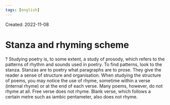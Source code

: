 ```yaml
---
tags: [english] 
---
```

Created: 2022-11-08

# Stanza and rhyming scheme
?
Studying poetry is, to some extent, a study of prosody, which refers to the patterns of rhythm and sounds used in poetry. To find patterns, look to the stanza. Stanzas are to poetry what paragraphs are to prose. They give the reader a sense of structure and organisation. When studying the structure of poems, you may notice the use of rhyme, sometime within a verse (internal rhyme) or at the end of each verse. Many poems, however, do not rhyme at all. Free verse does not rhyme. Blank verse, which follows a certain metre such as iambic pentameter, also does not rhyme. 
<!--SR:!2022-11-19,6,230-->